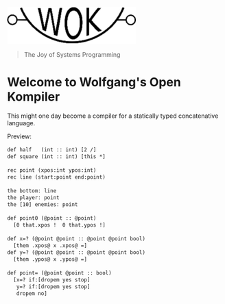 ![Wok](logo.png)

> The Joy of Systems Programming

# Welcome to Wolfgang's Open Kompiler

This might one day become a compiler for a statically typed concatenative language.

Preview:

```
def half   (int :: int) [2 /]
def square (int :: int) [this *]

rec point (xpos:int ypos:int)
rec line (start:point end:point)

the bottom: line
the player: point
the [10] enemies: point

def point0 (@point :: @point)
  [0 that.xpos !  0 that.ypos !]

def x=? (@point @point :: @point @point bool)
  [them .xpos@ x .xpos@ =]
def y=? (@point @point :: @point @point bool)
  [them .ypos@ x .ypos@ =]

def point= (@point @point :: bool)
  [x=? if:[dropem yes stop]
   y=? if:[dropem yes stop]
   dropem no]
```
